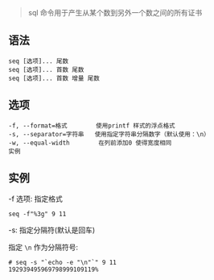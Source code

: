 > sql 命令用于产生从某个数到另外一个数之间的所有证书

语法
---
    seq [选项]... 尾数
    seq [选项]... 首数 尾数
    seq [选项]... 首数 增量 尾数
    
选项
---
    -f, --format=格式        使用printf 样式的浮点格式
    -s, --separator=字符串   使用指定字符串分隔数字（默认使用：\n）
    -w, --equal-width        在列前添加0 使得宽度相同
    实例

实例
--
    
-f 选项: 指定格式

    seq -f"%3g" 9 11

-s: 指定分隔符(默认是回车)
    
指定 `\n` 作为分隔符号:

    # seq -s "`echo -e "\n"`" 9 11
    192939495969798999109119%

